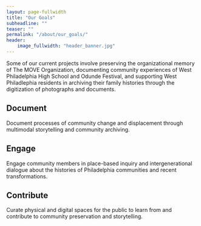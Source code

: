 ```yaml
---
layout: page-fullwidth
title: "Our Goals"
subheadline: ""
teaser: ""
permalink: "/about/our_goals/"
header:
    image_fullwidth: "header_banner.jpg"
---
```

<p>Some of our current projects involve preserving the organizational memory of The MOVE Organization, documenting community experiences of West Philadelphia High School and Odunde Festival, and supporting West Philadlephia residents in archiving their family histories through the digitization of photographs and documents.</p>

<h2>Document</h2>
<p>Document processes of community change and displacement through multimodal storytelling and community archiving.</p>

<h2>Engage</h2>
<p>Engage community members in place-based inquiry and intergenerational dialogue about the histories of Philadelphia communities and recent transformations.</p>

<h2>Contribute</h2>
<p>Curate physical and digital spaces for the public to learn from and contribute to community preservation and storytelling.</p>
